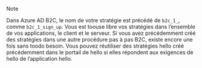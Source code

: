 > [!NOTE]
> Dans Azure AD B2C, le nom de votre stratégie est précédé de `b2c_1_`, comme `b2c_1_sign_up`.  Vous est toouse libre vos stratégies dans l’ensemble de vos applications, le client et le serveur.  Si vous avez précédemment créé des stratégies dans une autre procédure pas à pas B2C, existe encore une fois sans toodo besoin. Vous pouvez réutiliser des stratégies hello créé précédemment dans le portail de hello si elles répondent aux exigences de hello de l’application hello.
> 
> 

